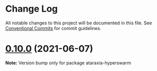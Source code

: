 # Change Log

All notable changes to this project will be documented in this file.
See [Conventional Commits](https://conventionalcommits.org) for commit guidelines.

# [0.10.0](https://github.com/aholstenson/ataraxia/tree/master/packages/hyperswarm/compare/v0.9.1...v0.10.0) (2021-06-07)

**Note:** Version bump only for package ataraxia-hyperswarm
